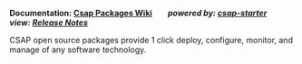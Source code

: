 

**Documentation: [Csap Packages Wiki](https://github.com/csap-platform/csap-packages/wiki)**&nbsp;&nbsp;&nbsp;&nbsp;&nbsp;&nbsp;
_**powered by: [csap-starter](https://github.com/csap-platform/csap-starter/wiki)**_&nbsp;&nbsp;&nbsp;&nbsp;&nbsp;&nbsp;
_**view: [Release Notes](https://github.com/csap-platform/csap-core/wiki/Release-Notes)**_

CSAP open source packages provide 1 click deploy, configure, monitor, and manage of any software technology.
